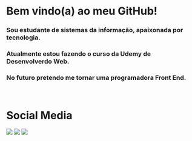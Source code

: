 
# Bem vindo(a) ao meu GitHub!

### Sou estudante de sistemas da informação, apaixonada por tecnologia.

### Atualmente estou fazendo o curso da Udemy de Desenvolverdo Web. 

### No futuro pretendo me tornar uma programadora Front End. 

<br/>

  <h1>Social Media</h1>
  <a href = "mailto: viviane.leite.silva@gmail.com"><img src="https://img.shields.io/badge/-Gmail-%23EA4335?style=for-the-badge&logo=gmail&logoColor=white" target="_blank"></a>
  <a href="https://www.linkedin.com/in/viviane-leite-da-silva-73348b67/" target="_blank"><img src="https://img.shields.io/badge/-LinkedIn-%230077B5?style=for-the-badge&logo=linkedin&logoColor=white" target="_blank"></a>
  <a href="https://www.instagram.com/liuizn/?hl=pt-br" target="_blank"><img src="https://img.shields.io/badge/-Instagram-%23E4405F?style=for-the-badge&logo=instagram&logoColor=white" target="_blank"></a>

